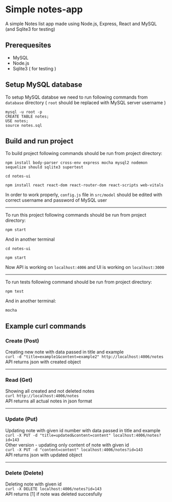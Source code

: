 # Simple notes-app
A simple Notes list app made using Node.js, Express, React and MySQL (and Sqlite3 for testing)


## Prerequesites
* MySQL
* Node.js
* Sqlite3 ( for testing )

## Setup MySQL database
To setup MySQL databse we need to run following commands from `database` directory ( `root` should be replaced with MySQL server username )
```
mysql -u root -p
CREATE TABLE notes;
USE notes;
source notes.sql
```
## Build and run project
To build project following commands should be run from project directory:
```
npm install body-parser cross-env express mocha mysql2 nodemon sequelize should sqlite3 supertest

cd notes-ui

npm install react react-dom react-router-dom react-scripts web-vitals
```
In order to work properly, `config.js` file in `src/model` should be edited with correct username and password of MySQL user  
***
To run this project following commands should be run from project directory:
```
npm start
```
And in another terminal
```
cd notes-ui

npm start
```
Now API is working on `localhost:4006` and UI is working on `localhost:3000`
***
To run tests following command should be run from project directory:
```
npm test
```
And in another terminal:

```
mocha
```
## Example curl commands

### Create (Post)
Creating new note with data passed in title and example  
`curl -d "title=example1&content=example2" http://localhost:4006/notes`  
API returns json with created object
***
### Read (Get)
Showing all created and not deleted notes  
`curl http://localhost:4006/notes`  
API returns all actual notes in json format
***
### Update (Put)
Updating note with given id number with data passed in title and example  
`curl -X PUT -d "title=updated&content=content" localhost:4006/notes?id=143`  
Other version - updating only content of note with given id  
`curl -X PUT -d "content=content" localhost:4006/notes?id=143`  
API returns json with updated object
***
### Delete (Delete)
Deleting note with given id  
`curl -X DELETE localhost:4006/notes?id=143`  
API returns [1] if note was deleted succesfully

